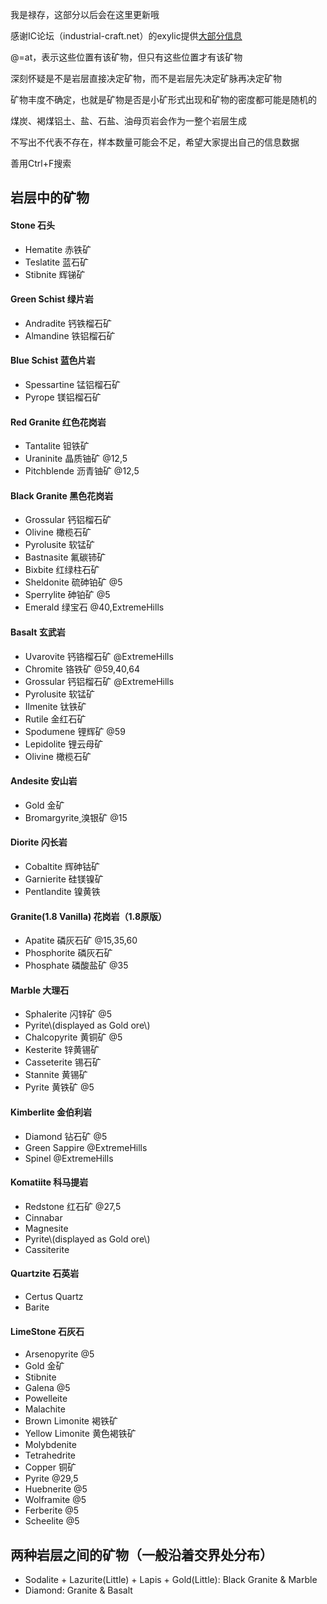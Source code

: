 我是禄存，这部分以后会在这里更新哦

感谢IC论坛（industrial-craft.net）的exylic提供[大部分信息](https://forum.industrial-craft.net/thread/7156-gregtech-6-1-7-10-website-patreon-info-support-and-suggestions/?postID=212564#post212564)

@=at，表示这些位置有该矿物，但只有这些位置才有该矿物

深刻怀疑是不是岩层直接决定矿物，而不是岩层先决定矿脉再决定矿物

矿物丰度不确定，也就是矿物是否是小矿形式出现和矿物的密度都可能是随机的

煤炭、褐煤铝土、盐、石盐、油母页岩会作为一整个岩层生成

不写出不代表不存在，样本数量可能会不足，希望大家提出自己的信息数据

善用Ctrl+F搜索

## 岩层中的矿物

#### Stone    石头

* Hematite    赤铁矿
* Teslatite    蓝石矿
* Stibnite    辉锑矿

#### Green Schist    绿片岩

* Andradite    钙铁榴石矿
* Almandine    铁铝榴石矿

#### Blue Schist    蓝色片岩

* Spessartine    锰铝榴石矿
* Pyrope    镁铝榴石矿

#### Red Granite    红色花岗岩

* Tantalite    钽铁矿
* Uraninite    晶质铀矿    @12,5
* Pitchblende    沥青铀矿    @12,5

#### Black Granite    黑色花岗岩

* Grossular    钙铝榴石矿
* Olivine    橄榄石矿
* Pyrolusite    软锰矿
* Bastnasite    氟碳铈矿
* Bixbite    红绿柱石矿
* Sheldonite    硫砷铂矿    @5
* Sperrylite    砷铂矿    @5
* Emerald    绿宝石    @40,ExtremeHills

#### Basalt    玄武岩

* Uvarovite    钙铬榴石矿    @ExtremeHills
* Chromite    铬铁矿    @59,40,64
* Grossular    钙铝榴石矿    @ExtremeHills
* Pyrolusite    软锰矿
* Ilmenite    钛铁矿
* Rutile    金红石矿
* Spodumene    锂辉矿    @59
* Lepidolite    锂云母矿
* Olivine    橄榄石矿

#### Andesite    安山岩

* Gold    金矿
* Bromargyrite[    ](https://www.gitbook.com/book/indoorsnb/gregtech6_chinese_guide/details)溴银矿    @15

#### Diorite    闪长岩

* Cobaltite    辉砷钴矿
* Garnierite    硅镁镍矿
* Pentlandite    镍黄铁

#### Granite\(1.8 Vanilla\)    花岗岩（1.8原版）

* Apatite    磷灰石矿    @15,35,60
* Phosphorite    磷灰石矿
* Phosphate    磷酸盐矿    @35

#### Marble    大理石

* Sphalerite    闪锌矿    @5
* Pyrite\\(displayed as Gold ore\\)
* Chalcopyrite    黄铜矿 @5
* Kesterite    锌黄锡矿
* Casseterite    锡石矿
* Stannite    黄锡矿
* Pyrite    黄铁矿 @5

#### Kimberlite    金伯利岩

* Diamond    钻石矿    @5
* Green Sappire @ExtremeHills
* Spinel @ExtremeHills

#### Komatiite    科马提岩

* Redstone    红石矿    @27,5
* Cinnabar
* Magnesite
* Pyrite\\(displayed as Gold ore\\)
* Cassiterite

#### Quartzite    石英岩

* Certus Quartz
* Barite

#### LimeStone    石灰石

* Arsenopyrite @5
* Gold    金矿
* Stibnite
* Galena @5
* Powelleite
* Malachite
* Brown Limonite    褐铁矿
* Yellow Limonite    黄色褐铁矿
* Molybdenite
* Tetrahedrite
* Copper    铜矿
* Pyrite @29,5
* Huebnerite @5
* Wolframite @5
* Ferberite @5
* Scheelite @5

## 两种岩层之间的矿物（一般沿着交界处分布）

* Sodalite + Lazurite\(Little\) + Lapis + Gold\(Little\): Black Granite & Marble
* Diamond: Granite & Basalt



